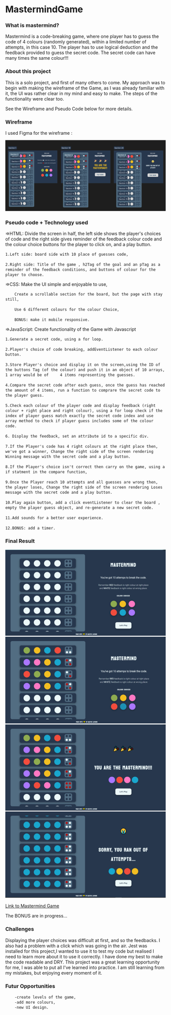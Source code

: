 # MastermindGame

<h3>What is mastermind?</h3>

Mastermind is a code-breaking game, where one player has to guess the code of 4 colours (randomly generated), within a limited number of attempts, in this case 10. 
The player has to use logical deduction and the feedback provided to guess the secret code.
The secret code can have many times the same colour!!!

<h3>About this project</h3>

This is a solo project, and first of many others to come.
My approach was to begin with making the wireframe of the Game, as I was already familiar with it, the UI was rather clear in my mind and easy to make.
The steps of the functionality were clear too.

See the Wireframe and Pseudo Code below for more details.

<h3>Wireframe</h3>

I used Figma for the wireframe :

<img src="./image/FigmaDesign.png">

<h3>Pseudo code + Technology used</h3>


=>HTML: Divide the screen in half, the left side shows the player's choices of code and the right side gives reminder of the feedback colour code and the colour choice buttons for the player to click on, and a play button.
 
	1.Left side: board side with 10 place of guesses code,
 
	2.Right side: Title of the game , h2Tag of the goal and an pTag as a reminder of the feedback conditions, and buttons of colour for the player to choose.
	

=>CSS: 	Make the UI simple and enjoyable to use,

		Create a scrollable section for the board, but the page with stay still,

  		Use 6 different colours for the colour Choice,

		BONUS: make it mobile responsive.


=>JavaScript:  	Create functionality of the Game with Javascript
	
 	1.Generate a secret code, using a for loop.

	2.Player's choice of code breaking, addEventListener to each colour button.
 
	3.Store Player's choice and display it on the screen,using the ID of the buttons Tag (of the colour) and push it in an object of 10 arrays, 1 array would be of 	4 items representing the guesses.
 
	4.Compare the secret code after each guess, once the guess has reached the amount of 4 items, run a function to comprare the secret code to the player guess.
 
	5.Check each colour of the player code and display feedback (right colour + right place and right colour), using a for loop check if the index of player guess match exactly the secret code index and use array method to check if player guess includes some of the colour code.
 
	6. Display the feedback, set an attribute id to a specific div.
 
	7.If the Player's code has 4 right colours at the right place then, we've got a winner, Change the right side of the screen rendering Winning message with the secret code and a play button.
 
	8.If the Player's choice isn't correct then carry on the game, using a if statment in the compare function,
 
	9.Once the Player reach 10 attempts and all guesses are wrong then, the player loses, Change the right side of the screen rendering Loses message with the secret code and a play button.
 
	10.Play again button, add a click eventListener to clear the board , empty the player guess object, and re-generate a new secret code.

	11.Add sounds for a better user experience.

	12.BONUS: add a timer.

<h3>Final Result</h3>

<img src="./image/FinalMastermindPic1.png" alt="screenshot of mastermind game at start" />

<img src="./image/FinalMastermindPic2.png" alt="screenshot of mastermind game during the game" />

<img src="./image/FinalMastermindPic3.png" alt="screenshot of mastermind game winning condition" />

<img src="./image/FinalMastermindPic4.png" alt="screenshot of mastermind game loses condition" />

<a href="https://agathelouiselav.github.io/MastermindGame/">Link to Mastermind Game</a>

The BONUS are in progress...

<h3>Challenges</h3>

Displaying the player choices was difficult at first, and so the feedbacks.
I also had a problem with a click which was going in the air.
Jest was installed for this project,I wanted to use it to test my code but realised I need to learn more about it to use it correctly. 
I have done my best to make the code readable and DRY.
This project was a great learning opportunity for me, I was able to put all I've learned into practice. I am still learning from my mistakes, but enjoying every moment of it.

<h3>Futur Opportunities</h3>
	
		-create levels of the game,
		-add more colours,
		-new UI design.
